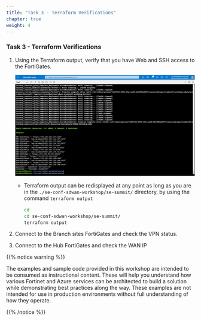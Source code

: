 ```yaml
---
title: "Task 3 - Terraform Verifications"
chapter: true
weight: 4
---
```


### Task 3 - Terraform Verifications

  1. Using the Terraform output, verify that you have Web and SSH access to the FortiGates.

      ![output](https://raw.githubusercontent.com/FortinetSecDevOps/technical-recipe-azure-sdwan/main/images/output.jpg)

      * Terraform output can be redisplayed at any point as long as you are in the `./se-conf-sdwan-workshop/se-summit/` directory, by using the command `terraform output`

        ```sh
        cd
        cd se-conf-sdwan-workshop/se-summit/
        terraform output
        ````

  1. Connect to the Branch sites FortiGates and check the VPN status.
  1. Connect to the Hub FortiGates and check the WAN IP

{{% notice warning %}}
<p style='text-align: left;'>
The examples and sample code provided in this workshop are intended to be consumed as instructional content. These will help you understand how various Fortinet and Azure services can be architected to build a solution while demonstrating best practices along the way. These examples are not intended for use in production environments without full understanding of how they operate.
</p>
{{% /notice %}}